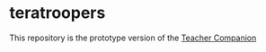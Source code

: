 # teratroopers
This repository  is the prototype version of the [Teacher Companion](https://github.com/imprashanthv/Teacher_Companion)
